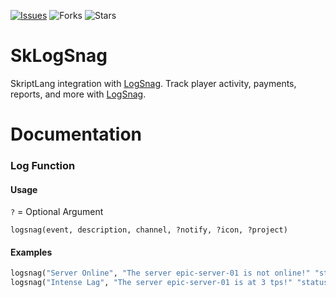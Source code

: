 [![Issues](https://img.shields.io/github/issues/Minematic/SkLogSnag)](https://github.com/Baezor1/Shop/issues) ![Forks](https://img.shields.io/github/forks/Minematic/SkLogSnag) ![Stars](https://img.shields.io/github/stars/Minematic/SkLogSnag)

# SkLogSnag
SkriptLang integration with [LogSnag](https://logsnag.com/). Track player activity, payments, reports, and more with [LogSnag](https://logsnag.com/).

# Documentation
### Log Function
#### Usage
`?` = Optional Argument
```
logsnag(event, description, channel, ?notify, ?icon, ?project)
```
#### Examples
```hs
logsnag("Server Online", "The server epic-server-01 is not online!" "status")
logsnag("Intense Lag", "The server epic-server-01 is at 3 tps!" "status", "true" "🔥")
```

